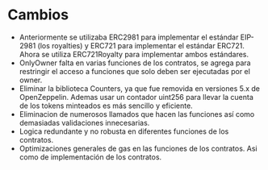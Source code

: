 # Cambios

- Anteriormente se utilizaba ERC2981 para implementar el estándar EIP-2981 (los royalties) y ERC721 para implementar el estándar ERC721. Ahora se utiliza ERC721Royalty para implementar ambos estándares.
- OnlyOwner falta en varias funciones de los contratos, se agrega para restringir el acceso a funciones que solo deben ser ejecutadas por el owner.
- Eliminar la biblioteca Counters, ya que fue removida en versiones 5.x de OpenZeppelin. Ademas usar un contador uint256 para llevar la cuenta de los tokens minteados es más sencillo y eficiente.
- Eliminacion de numerosos llamados que hacen las funciones así como demasiadas validaciones innecesarias.
- Logica redundante y no robusta en diferentes funciones de los contratos.
- Optimizaciones generales de gas en las funciones de los contratos. Asi como de implementación de los contratos.
